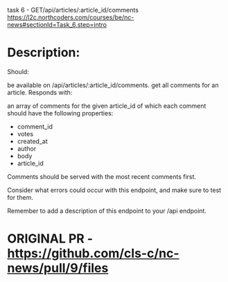 task 6 - GET/api/articles/:article_id/comments
https://l2c.northcoders.com/courses/be/nc-news#sectionId=Task_6,step=intro

# Description:

Should:

be available on /api/articles/:article_id/comments.
get all comments for an article.
Responds with:

an array of comments for the given article_id of which each comment should have the following properties:

- comment_id
- votes
- created_at
- author
- body
- article_id
  

Comments should be served with the most recent comments first.

Consider what errors could occur with this endpoint, and make sure to test for them.

Remember to add a description of this endpoint to your /api endpoint.

# ORIGINAL PR - https://github.com/cls-c/nc-news/pull/9/files
